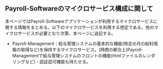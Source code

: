 ## Payroll-Softwareのマイクロサービス構成に関して
本ページではPayroll-Softwareアプリケーションが利用するマイクロサービスに関する情報をまとめる。以下のマイクロサービスを利用する想定である。他のマイクロサービスが必要となり次第、本ページに追記する。

* Payroll-Management：給与管理システムの基本的な機能(特定の月の給料情報の取得など)を保持するマイクロサービス。(時間の都合上)Payroll-Managementで給与管理システムのフロントの機能(htmlファイルのレンダリングなど)・認証認可機能も持たせる。
<!-- * ID-Management：認証機能を保持するマイクロサービス -->
<!-- * Front-App：フロントエンドの画面・機能を保持するマイクロサービス。Payroll-Softwareの全てのフロントを担当する。 -->